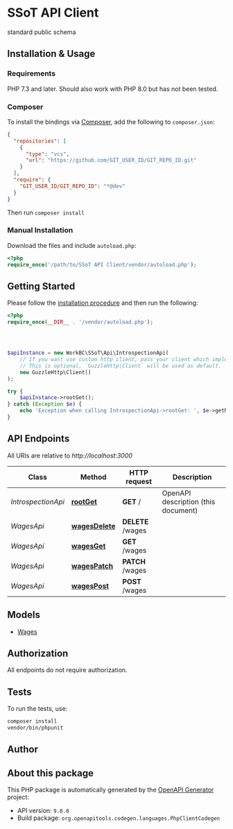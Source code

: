 # SSoT API Client

standard public schema


## Installation & Usage

### Requirements

PHP 7.3 and later.
Should also work with PHP 8.0 but has not been tested.

### Composer

To install the bindings via [Composer](https://getcomposer.org/), add the following to `composer.json`:

```json
{
  "repositories": [
    {
      "type": "vcs",
      "url": "https://github.com/GIT_USER_ID/GIT_REPO_ID.git"
    }
  ],
  "require": {
    "GIT_USER_ID/GIT_REPO_ID": "*@dev"
  }
}
```

Then run `composer install`

### Manual Installation

Download the files and include `autoload.php`:

```php
<?php
require_once('/path/to/SSoT API Client/vendor/autoload.php');
```

## Getting Started

Please follow the [installation procedure](#installation--usage) and then run the following:

```php
<?php
require_once(__DIR__ . '/vendor/autoload.php');




$apiInstance = new WorkBC\SSoT\Api\IntrospectionApi(
    // If you want use custom http client, pass your client which implements `GuzzleHttp\ClientInterface`.
    // This is optional, `GuzzleHttp\Client` will be used as default.
    new GuzzleHttp\Client()
);

try {
    $apiInstance->rootGet();
} catch (Exception $e) {
    echo 'Exception when calling IntrospectionApi->rootGet: ', $e->getMessage(), PHP_EOL;
}

```

## API Endpoints

All URIs are relative to *http://localhost:3000*

Class | Method | HTTP request | Description
------------ | ------------- | ------------- | -------------
*IntrospectionApi* | [**rootGet**](docs/Api/IntrospectionApi.md#rootget) | **GET** / | OpenAPI description (this document)
*WagesApi* | [**wagesDelete**](docs/Api/WagesApi.md#wagesdelete) | **DELETE** /wages | 
*WagesApi* | [**wagesGet**](docs/Api/WagesApi.md#wagesget) | **GET** /wages | 
*WagesApi* | [**wagesPatch**](docs/Api/WagesApi.md#wagespatch) | **PATCH** /wages | 
*WagesApi* | [**wagesPost**](docs/Api/WagesApi.md#wagespost) | **POST** /wages | 

## Models

- [Wages](docs/Model/Wages.md)

## Authorization
All endpoints do not require authorization.
## Tests

To run the tests, use:

```bash
composer install
vendor/bin/phpunit
```

## Author



## About this package

This PHP package is automatically generated by the [OpenAPI Generator](https://openapi-generator.tech) project:

- API version: `9.0.0`
- Build package: `org.openapitools.codegen.languages.PhpClientCodegen`
